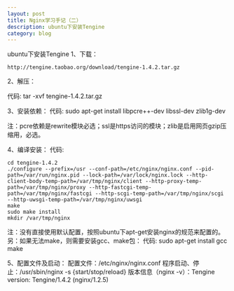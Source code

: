 ```yaml
---
layout: post
title: Nginx学习手记（二）
description: ubuntu下安装Tengine
category: blog
---
```


ubuntu下安装Tengine
1、下载：

	http://tengine.taobao.org/download/tengine-1.4.2.tar.gz

2、解压：

代码:
	tar -xvf tengine-1.4.2.tar.gz

3、安装依赖：
代码:
	sudo apt-get install libpcre++-dev libssl-dev zlib1g-dev

注：pcre依赖是rewrite模块必选；ssl是https访问的模块；zlib是启用网页gzip压缩用，必选。

4、编译安装：
代码:

	cd tengine-1.4.2
	./configure --prefix=/usr --conf-path=/etc/nginx/nginx.conf --pid-path=/var/run/nginx.pid --lock-path=/var/lock/nginx.lock --http-client-body-temp-path=/var/tmp/nginx/client --http-proxy-temp-path=/var/tmp/nginx/proxy --http-fastcgi-temp-path=/var/tmp/nginx/fastcgi --http-scgi-temp-path=/var/tmp/nginx/scgi --http-uwsgi-temp-path=/var/tmp/nginx/uwsgi
	make
	sudo make install
	mkdir /var/tmp/nginx

注：没有直接使用默认配置，按照ubuntu下apt-get安装nginx的规范来配置的。
另：如果无法make，则需要安装gcc、make包：
代码:
	sudo apt-get install gcc make

5、配置文件及启动：
	配置文件：/etc/nginx/nginx.conf
	程序启动、停止：/usr/sbin/nginx -s {start/stop/reload}
	版本信息（nginx -v）：Tengine version: Tengine/1.4.2 (nginx/1.2.5)
